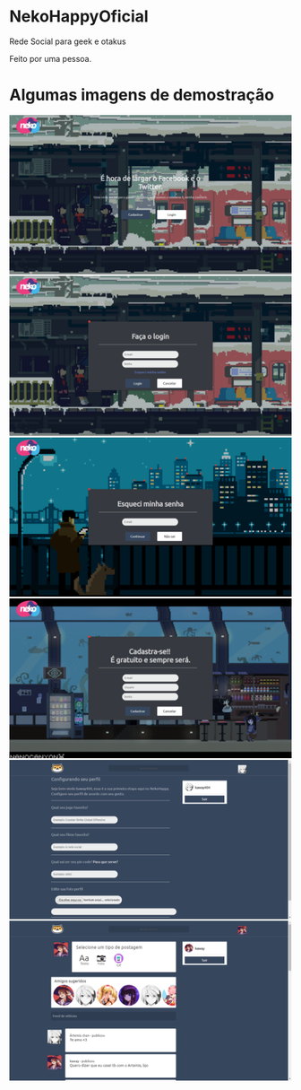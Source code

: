 # NekoHappyOficial
Rede Social para geek e otakus

Feito por uma pessoa.

# Algumas imagens de demostração

![alt text](https://raw.githubusercontent.com/kaway404/NekoHappyOficial/master/demo/1.png)
![alt text](https://raw.githubusercontent.com/kaway404/NekoHappyOficial/master/demo/2.png)
![alt text](https://raw.githubusercontent.com/kaway404/NekoHappyOficial/master/demo/3.png)
![alt text](https://raw.githubusercontent.com/kaway404/NekoHappyOficial/master/demo/4.png)
![alt text](https://raw.githubusercontent.com/kaway404/NekoHappyOficial/master/demo/5.png)
![alt text](https://raw.githubusercontent.com/kaway404/NekoHappyOficial/master/demo/7.png)
